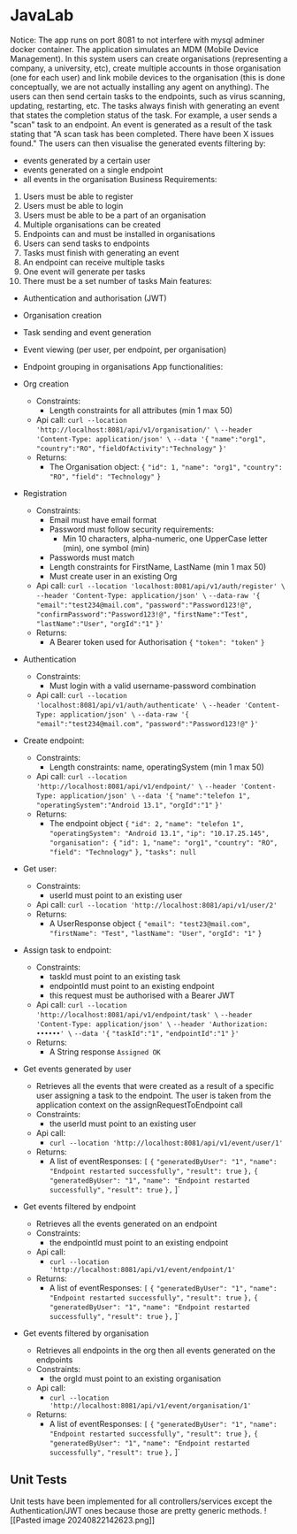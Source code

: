 # JavaLab

Notice: The app runs on port 8081 to not interfere with mysql adminer docker container.
The application simulates an MDM (Mobile Device Management). In this system users can create organisations (representing a company, a university, etc), create multiple accounts in those organisation (one for each user) and link mobile devices to the organisation (this is done conceptually, we are not actually installing any agent on anything). The users can then send certain tasks to the endpoints, such as virus scanning, updating, restarting, etc. The tasks always finish with generating an event that states the completion status of the task.
For example, a user sends a "scan" task to an endpoint. An event is generated as a result of the task stating that "A scan task has been completed. There have been X issues found." 
The users can then visualise the generated events filtering by:
- events generated by a certain user
- events generated on a single endpoint
- all events in the organisation
Business Requirements:
1. Users must be able to register
2. Users must be able to login
3. Users must be able to be a part of an organisation
4. Multiple organisations can be created
5. Endpoints can and must be installed in organisations
6. Users can send tasks to endpoints
7. Tasks must finish with generating an event
8. An endpoint can receive multiple tasks
9. One event will generate per tasks
10. There must be a set number of tasks
Main features:
- Authentication and authorisation (JWT)
- Organisation creation
- Task sending and event generation
- Event viewing (per user, per endpoint, per organisation)
- Endpoint grouping in organisations
App functionalities:
- Org creation
	- Constraints:
		- Length constraints for all attributes (min 1 max 50)		
	- Api call:
			`curl --location 'http://localhost:8081/api/v1/organisation/' \`
			`--header 'Content-Type: application/json' \`
			`--data '{`
			`"name":"org1",`
			`"country":"RO",`
			`"fieldOfActivity":"Technology"`
			`}'`
	- Returns:
		- The Organisation object: 
			`{`
				`"id": 1,`
				`"name": "org1",`
				`"country": "RO",`
				`"field": "Technology"`
			`}`	
- Registration
	- Constraints:
		- Email must have email format
		- Password must follow security requirements:
			- Min 10 characters, alpha-numeric, one UpperCase letter (min), one symbol (min)
		- Passwords must match
		- Length constraints for FirstName, LastName (min 1 max 50)
		- Must create user in an existing Org
	- Api call:
			`curl --location 'localhost:8081/api/v1/auth/register' \`
			`--header 'Content-Type: application/json' \`
			`--data-raw '{`
			`"email":"test234@mail.com",`
			`"password":"Password123!@",`
			`"confirmPassword":"Password123!@",`
			`"firstName":"Test",`
			`"lastName":"User",`
			`"orgId":"1"`
			`}'`
	- Returns:
		- A Bearer token used for Authorisation
			`{`
				`"token": "token"`
			`}`
- Authentication
	- Constraints:
		- Must login with a valid username-password combination
	- Api call:
			`curl --location 'localhost:8081/api/v1/auth/authenticate' \`
			`--header 'Content-Type: application/json' \`
			`--data-raw '{`
			`"email":"test234@mail.com",`
			`"password":"Password123!@"`
			`}'`
- Create endpoint:
	- Constraints:
		- Length constraints: name, operatingSystem (min 1 max 50)
	- Api call:
			`curl --location 'http://localhost:8081/api/v1/endpoint/' \`
			`--header 'Content-Type: application/json' \`
			`--data '{`
			`"name":"telefon 1",`
			`"operatingSystem":"Android 13.1",`
			`"orgId":"1"`
			`}'`
	 - Returns: 
		 - The endpoint object
		 `{`
				`"id": 2,`
				`"name": "telefon 1",`
				`"operatingSystem": "Android 13.1",`
				`"ip": "10.17.25.145",`
				`"organisation": {`
					`"id": 1,`
					`"name": "org1",`
					`"country": "RO",`
					`"field": "Technology"`
					`},`
				`"tasks": null`
			
- Get user:
	- Constraints:
		- userId must point to an existing user
	- Api call:
		 `curl --location 'http://localhost:8081/api/v1/user/2'` 
	- Returns:
		- A UserResponse object
		 `{`
			`"email": "test23@mail.com",`
			`"firstName": "Test",`
			`"lastName": "User",`
			`"orgId": "1"`
		 `}`
 - Assign task to endpoint:
	 - Constraints:
		 - taskId must point to an existing task
		 - endpointId must point to an existing endpoint
		 - this request must be authorised with a Bearer JWT 
	 - Api call:
		 `curl --location 'http://localhost:8081/api/v1/endpoint/task' \`
			`--header 'Content-Type: application/json' \`
			`--header 'Authorization: ••••••' \`
			`--data '{`
			`"taskId":"1",`
			`"endpointId":"1"`
			`}'`
	 - Returns:
		 - A String response
			 `Assigned OK`

- Get events generated by user
	- Retrieves all the events that were created as a result of a specific user assigning a task to the endpoint. The user is taken from the application context on the assignRequestToEndpoint call
	- Constraints:
		- the userId must point to an existing user
	- Api call:
		- `curl --location 'http://localhost:8081/api/v1/event/user/1'`
	- Returns:
		- A list of eventResponses:
			 `[`
					`{`
						`"generatedByUser": "1",`
						`"name": "Endpoint restarted successfully",`
						`"result": true`
					`},`
					`{`
						`"generatedByUser": "1",`
						`"name": "Endpoint restarted successfully",`
						`"result": true`
					`},`
			 ]`
- Get events filtered by endpoint
	- Retrieves all the events generated on an endpoint
	- Constraints:
		- the endpointId must point to an existing endpoint
	- Api call:
		- `curl --location 'http://localhost:8081/api/v1/event/endpoint/1'`
	- Returns:
		- A list of eventResponses:
			 `[`
					`{`
						`"generatedByUser": "1",`
						`"name": "Endpoint restarted successfully",`
						`"result": true`
					`},`
					`{`
						`"generatedByUser": "1",`
						`"name": "Endpoint restarted successfully",`
						`"result": true`
					`},`
			 ]`
- Get events filtered by organisation
	- Retrieves all endpoints in the org then all events generated on the endpoints
	- Constraints:
		- the orgId must point to an existing organisation
	- Api call:
		- `curl --location 'http://localhost:8081/api/v1/event/organisation/1'`
	- Returns:
		- A list of eventResponses:
			 `[`
					`{`
						`"generatedByUser": "1",`
						`"name": "Endpoint restarted successfully",`
						`"result": true`
					`},`
					`{`
						`"generatedByUser": "1",`
						`"name": "Endpoint restarted successfully",`
						`"result": true`
					`},`
			 ]`

## Unit Tests

Unit tests have been implemented for all controllers/services except the Authentication/JWT ones because those are pretty generic methods. 
![[Pasted image 20240822142623.png]]
